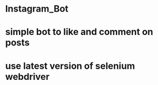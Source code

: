 # Instagram_Bot
# simple bot to like and comment on posts 
# use latest version of selenium webdriver
